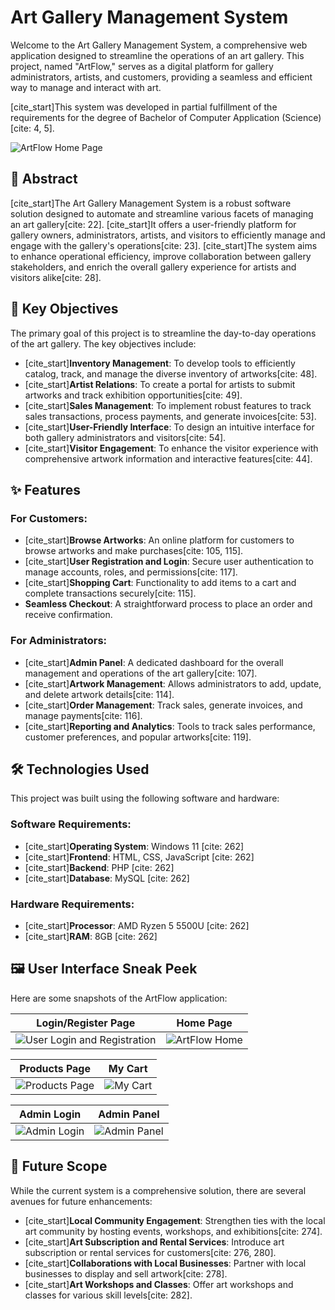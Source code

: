 # Art Gallery Management System

Welcome to the Art Gallery Management System, a comprehensive web application designed to streamline the operations of an art gallery. This project, named "ArtFlow," serves as a digital platform for gallery administrators, artists, and customers, providing a seamless and efficient way to manage and interact with art.

[cite_start]This system was developed in partial fulfillment of the requirements for the degree of Bachelor of Computer Application (Science)[cite: 4, 5].

![ArtFlow Home Page](https://i.imgur.com/8i2kY1h.png)

## 🌟 Abstract

[cite_start]The Art Gallery Management System is a robust software solution designed to automate and streamline various facets of managing an art gallery[cite: 22]. [cite_start]It offers a user-friendly platform for gallery owners, administrators, artists, and visitors to efficiently manage and engage with the gallery's operations[cite: 23]. [cite_start]The system aims to enhance operational efficiency, improve collaboration between gallery stakeholders, and enrich the overall gallery experience for artists and visitors alike[cite: 28].

## 🎯 Key Objectives

The primary goal of this project is to streamline the day-to-day operations of the art gallery. The key objectives include:

* [cite_start]**Inventory Management**: To develop tools to efficiently catalog, track, and manage the diverse inventory of artworks[cite: 48].
* [cite_start]**Artist Relations**: To create a portal for artists to submit artworks and track exhibition opportunities[cite: 49].
* [cite_start]**Sales Management**: To implement robust features to track sales transactions, process payments, and generate invoices[cite: 53].
* [cite_start]**User-Friendly Interface**: To design an intuitive interface for both gallery administrators and visitors[cite: 54].
* [cite_start]**Visitor Engagement**: To enhance the visitor experience with comprehensive artwork information and interactive features[cite: 44].

## ✨ Features

### For Customers:
* [cite_start]**Browse Artworks**: An online platform for customers to browse artworks and make purchases[cite: 105, 115].
* [cite_start]**User Registration and Login**: Secure user authentication to manage accounts, roles, and permissions[cite: 117].
* [cite_start]**Shopping Cart**: Functionality to add items to a cart and complete transactions securely[cite: 115].
* **Seamless Checkout**: A straightforward process to place an order and receive confirmation.

### For Administrators:
* [cite_start]**Admin Panel**: A dedicated dashboard for the overall management and operations of the art gallery[cite: 107].
* [cite_start]**Artwork Management**: Allows administrators to add, update, and delete artwork details[cite: 114].
* [cite_start]**Order Management**: Track sales, generate invoices, and manage payments[cite: 116].
* [cite_start]**Reporting and Analytics**: Tools to track sales performance, customer preferences, and popular artworks[cite: 119].

## 🛠️ Technologies Used

This project was built using the following software and hardware:

### Software Requirements:
* [cite_start]**Operating System**: Windows 11 [cite: 262]
* [cite_start]**Frontend**: HTML, CSS, JavaScript [cite: 262]
* [cite_start]**Backend**: PHP [cite: 262]
* [cite_start]**Database**: MySQL [cite: 262]

### Hardware Requirements:
* [cite_start]**Processor**: AMD Ryzen 5 5500U [cite: 262]
* [cite_start]**RAM**: 8GB [cite: 262]

## 🖼️ User Interface Sneak Peek

Here are some snapshots of the ArtFlow application:

| Login/Register Page                                     | Home Page                                         |
| ------------------------------------------------------- | ------------------------------------------------- |
| ![User Login and Registration](https://i.imgur.com/2aTq2B0.png) | ![ArtFlow Home](https://i.imgur.com/8i2kY1h.png)     |

| Products Page                                     | My Cart                                         |
| --------------------------------------------------- | ----------------------------------------------- |
| ![Products Page](https://i.imgur.com/Fw5tG2c.png)      | ![My Cart](https://i.imgur.com/z0jVw7q.png)         |

| Admin Login                                     | Admin Panel                                         |
| ------------------------------------------------- | --------------------------------------------------- |
| ![Admin Login](https://i.imgur.com/Y4E2wTf.png)       | ![Admin Panel](https://i.imgur.com/8d5xYg2.png)       |

## 🚀 Future Scope

While the current system is a comprehensive solution, there are several avenues for future enhancements:

* [cite_start]**Local Community Engagement**: Strengthen ties with the local art community by hosting events, workshops, and exhibitions[cite: 274].
* [cite_start]**Art Subscription and Rental Services**: Introduce art subscription or rental services for customers[cite: 276, 280].
* [cite_start]**Collaborations with Local Businesses**: Partner with local businesses to display and sell artwork[cite: 278].
* [cite_start]**Art Workshops and Classes**: Offer art workshops and classes for various skill levels[cite: 282]. 
 
 
